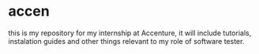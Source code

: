accen
=====

this is my repository for my internship at Accenture, it will include tutorials, instalation guides and other things relevant to my role of software tester.
